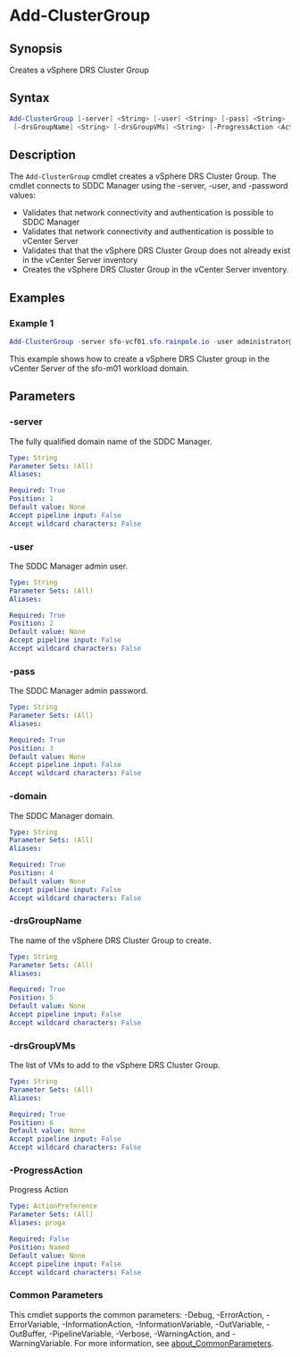 # Add-ClusterGroup

## Synopsis

Creates a vSphere DRS Cluster Group

## Syntax

```powershell
Add-ClusterGroup [-server] <String> [-user] <String> [-pass] <String> [-domain] <String>
 [-drsGroupName] <String> [-drsGroupVMs] <String> [-ProgressAction <ActionPreference>] [<CommonParameters>]
```

## Description

The `Add-ClusterGroup` cmdlet creates a vSphere DRS Cluster Group.
The cmdlet connects to SDDC Manager using the
-server, -user, and -password values:

- Validates that network connectivity and authentication is possible to SDDC Manager
- Validates that network connectivity and authentication is possible to vCenter Server
- Validates that that the vSphere DRS Cluster Group does not already exist in the vCenter Server inventory
- Creates the vSphere DRS Cluster Group in the vCenter Server inventory.

## Examples

### Example 1

```powershell
Add-ClusterGroup -server sfo-vcf01.sfo.rainpole.io -user administrator@vsphere.local -pass VMw@re1! -domain sfo-m01 -drsGroupName "xint-vm-group-wsa" -drsGroupVMs "xreg-wsa01a,xreg-wsa01b,xreg-wsa01c"
```

This example shows how to create a vSphere DRS Cluster group in the vCenter Server of the sfo-m01 workload domain.

## Parameters

### -server

The fully qualified domain name of the SDDC Manager.

```yaml
Type: String
Parameter Sets: (All)
Aliases:

Required: True
Position: 1
Default value: None
Accept pipeline input: False
Accept wildcard characters: False
```

### -user

The SDDC Manager admin user.

```yaml
Type: String
Parameter Sets: (All)
Aliases:

Required: True
Position: 2
Default value: None
Accept pipeline input: False
Accept wildcard characters: False
```

### -pass

The SDDC Manager admin password.

```yaml
Type: String
Parameter Sets: (All)
Aliases:

Required: True
Position: 3
Default value: None
Accept pipeline input: False
Accept wildcard characters: False
```

### -domain

The SDDC Manager domain.

```yaml
Type: String
Parameter Sets: (All)
Aliases:

Required: True
Position: 4
Default value: None
Accept pipeline input: False
Accept wildcard characters: False
```

### -drsGroupName

The name of the vSphere DRS Cluster Group to create.

```yaml
Type: String
Parameter Sets: (All)
Aliases:

Required: True
Position: 5
Default value: None
Accept pipeline input: False
Accept wildcard characters: False
```

### -drsGroupVMs

The list of VMs to add to the vSphere DRS Cluster Group.

```yaml
Type: String
Parameter Sets: (All)
Aliases:

Required: True
Position: 6
Default value: None
Accept pipeline input: False
Accept wildcard characters: False
```

### -ProgressAction

Progress Action

```yaml
Type: ActionPreference
Parameter Sets: (All)
Aliases: proga

Required: False
Position: Named
Default value: None
Accept pipeline input: False
Accept wildcard characters: False
```

### Common Parameters

This cmdlet supports the common parameters: -Debug, -ErrorAction, -ErrorVariable, -InformationAction, -InformationVariable, -OutVariable, -OutBuffer, -PipelineVariable, -Verbose, -WarningAction, and -WarningVariable. For more information, see [about_CommonParameters](http://go.microsoft.com/fwlink/?LinkID=113216).

